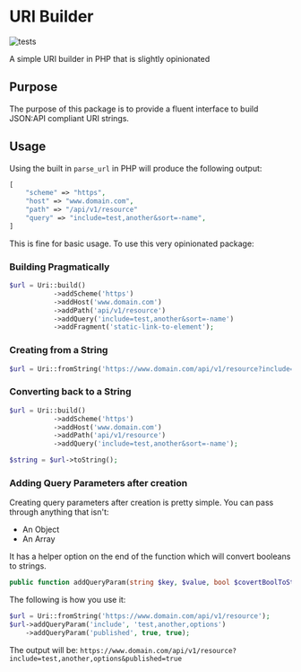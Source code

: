 # URI Builder

![tests](https://github.com/JustSteveKing/uri-builder/workflows/tests/badge.svg)

A simple URI builder in PHP that is slightly opinionated

## Purpose

The purpose of this package is to provide a fluent interface to build JSON:API compliant URI strings.


## Usage

Using the built in `parse_url` in PHP will produce the following output:

```php
[
    "scheme" => "https",
    "host" => "www.domain.com",
    "path" => "/api/v1/resource"
    "query" => "include=test,another&sort=-name",
]
```

This is fine for basic usage. To use this very opinionated package:

### Building Pragmatically

```php
$url = Uri::build()
           ->addScheme('https')
           ->addHost('www.domain.com')
           ->addPath('api/v1/resource')
           ->addQuery('include=test,another&sort=-name')
           ->addFragment('static-link-to-element');
```

### Creating from a String

```php
$url = Uri::fromString('https://www.domain.com/api/v1/resource?include=test,another&sort=-name')
```

### Converting back to a String

```php
$url = Uri::build()
           ->addScheme('https')
           ->addHost('www.domain.com')
           ->addPath('api/v1/resource')
           ->addQuery('include=test,another&sort=-name');

$string = $url->toString();
```

### Adding Query Parameters after creation

Creating query parameters after creation is pretty simple. You can pass through anything that isn't:

- An Object
- An Array

It has a helper option on the end of the function which will convert booleans to strings.

```php
public function addQueryParam(string $key, $value, bool $covertBoolToString = false)
```

The following is how you use it:

```php
$url = Uri::fromString('https://www.domain.com/api/v1/resource');
$url->addQueryParam('include', 'test,another,options')
    ->addQueryParam('published', true, true);
```
The output will be: `https://www.domain.com/api/v1/resource?include=test,another,options&published=true`